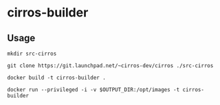 # cirros-builder

## Usage

`mkdir src-cirros`

`git clone https://git.launchpad.net/~cirros-dev/cirros ./src-cirros`

`docker build -t cirros-builder .`

`docker run --privileged -i -v $OUTPUT_DIR:/opt/images -t cirros-builder`
